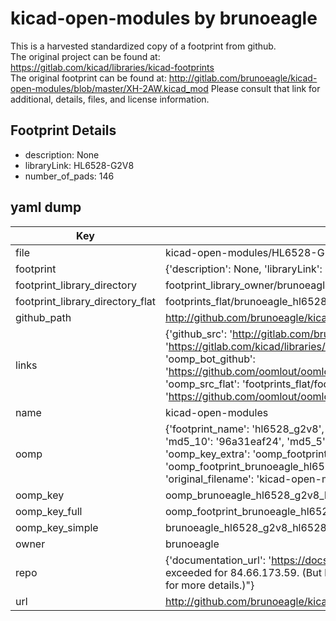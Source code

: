 # kicad-open-modules by brunoeagle  
This is a harvested standardized copy of a footprint from github.  
The original project can be found at:  
https://gitlab.com/kicad/libraries/kicad-footprints  
The original footprint can be found at:
http://gitlab.com/brunoeagle/kicad-open-modules/blob/master/XH-2AW.kicad_mod
Please consult that link for additional, details, files, and license information.  
## Footprint Details
* description: None  
* libraryLink: HL6528-G2V8  
* number_of_pads: 146  
## yaml dump  
| Key | Value |  
| --- | --- |  
| file | kicad-open-modules/HL6528-G2V8.kicad_mod |  
| footprint | {'description': None, 'libraryLink': 'HL6528-G2V8', 'number_of_pads': 146} |  
| footprint_library_directory | footprint_library_owner/brunoeagle_kicad-open-modules |  
| footprint_library_directory_flat | footprints_flat/brunoeagle_hl6528_g2v8_hl6528_g2v8/working |  
| github_path | http://github.com/brunoeagle/kicad-open-modules/blob/master/HL6528-G2V8.kicad_mod |  
| links | {'github_src': 'http://gitlab.com/brunoeagle/kicad-open-modules/blob/master/XH-2AW.kicad_mod', 'github_src_repo': 'https://gitlab.com/kicad/libraries/kicad-footprints', 'oomp_bot': 'footprints/brunoeagle_hl6528_g2v8_hl6528_g2v8/working', 'oomp_bot_github': 'https://github.com/oomlout/oomlout_oomp_footprint_bot/tree/main/footprints/brunoeagle_hl6528_g2v8_hl6528_g2v8/working', 'oomp_src_flat': 'footprints_flat/footprints_flat/brunoeagle_hl6528_g2v8_hl6528_g2v8/working', 'oomp_src_flat_github': 'https://github.com/oomlout/oomlout_oomp_footprint_src/tree/main/footprints_flat/brunoeagle_hl6528_g2v8_hl6528_g2v8/working'} |  
| name | kicad-open-modules |  
| oomp | {'footprint_name': 'hl6528_g2v8', 'library_name': 'hl6528_g2v8_kicad_mod', 'md5': '96a31eaf24f714e8c336350a38225a86', 'md5_10': '96a31eaf24', 'md5_5': '96a31', 'md5_6': '96a31e', 'oomp_key': 'oomp_brunoeagle_hl6528_g2v8_hl6528_g2v8', 'oomp_key_extra': 'oomp_footprint_brunoeagle_hl6528_g2v8_hl6528_g2v8', 'oomp_key_full': 'oomp_footprint_brunoeagle_hl6528_g2v8_hl6528_g2v8_96a31e', 'oomp_key_simple': 'brunoeagle_hl6528_g2v8_hl6528_g2v8', 'original_filename': 'kicad-open-modules/HL6528-G2V8.kicad_mod', 'owner_name': 'brunoeagle'} |  
| oomp_key | oomp_brunoeagle_hl6528_g2v8_hl6528_g2v8 |  
| oomp_key_full | oomp_footprint_brunoeagle_hl6528_g2v8_hl6528_g2v8 |  
| oomp_key_simple | brunoeagle_hl6528_g2v8_hl6528_g2v8 |  
| owner | brunoeagle |  
| repo | {'documentation_url': 'https://docs.github.com/rest/overview/resources-in-the-rest-api#rate-limiting', 'message': "API rate limit exceeded for 84.66.173.59. (But here's the good news: Authenticated requests get a higher rate limit. Check out the documentation for more details.)"} |  
| url | http://github.com/brunoeagle/kicad-open-modules |  

